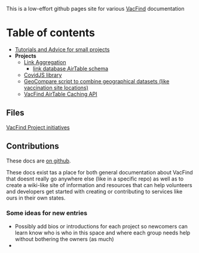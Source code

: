 ---
---

This is a low-effort github pages site for various [VacFind](https://vacfind.org) documentation

# Table of contents

- [Tutorials and Advice for small projects](./Tutorials)
- **Projects**
  - [Link Aggregation](./projects/LinkAggregation)
    - [link database AirTable schema](./Database/links)
  - [CovidJS library](https://vacfind.github.io/CovidJS/)
  - [GeoCompare script to combine geographical datasets (like vaccination site locations)](https://github.com/VacFind/GeoCompare)
  - [VacFind AirTable Caching API](./Database/api)

## Files

[VacFind Project initiatives](VacFind%20Project.drawio)
<!-- [VacFind Domain Model and initial DB Schema (somewhat old)](Domain%20Model.drawio) -->

## Contributions

These docs are [on github](https://github.com/VacFind/Documentation).

These docs exist tas a place for both general documentation about VacFind that doesnt really go anywhere else (like in a specific repo) as well as to create a wiki-like site of information and resources that can help volunteers and developers get started with creating or contributing to services like ours in their own states.

### Some ideas for new entries

- Possibly add bios or introductions for each project so newcomers can learn know who is who in this space and where each group needs help without bothering the owners (as much)
- 


